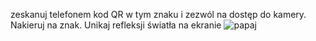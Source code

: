 zeskanuj telefonem kod QR w tym znaku i zezwól na dostęp do kamery. Nakieruj na znak. Unikaj refleksji światła na ekranie
![papaj](https://i.imgur.com/OAjTW8U.png)
